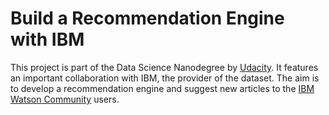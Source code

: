# Build a Recommendation Engine with IBM

This project is part of the Data Science Nanodegree by [Udacity](https://eu.udacity.com/). It features an important collaboration with IBM, the provider of the dataset. The aim is to develop a recommendation engine and suggest new articles to the [IBM Watson Community](https://dataplatform.cloud.ibm.com/community?context=wdp) users.
